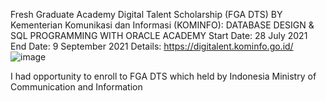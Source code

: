 Fresh Graduate Academy Digital Talent Scholarship (FGA DTS) BY Kementerian Komunikasi dan Informasi (KOMINFO):
DATABASE DESIGN & SQL PROGRAMMING WITH ORACLE ACADEMY
Start Date: 28 July 2021
End Date: 9 September 2021
Details: https://digitalent.kominfo.go.id/
![image](https://user-images.githubusercontent.com/84371817/133924988-e0b18ad4-999a-41bc-b961-d71e14386467.png)

I had opportunity to enroll to FGA DTS which held by Indonesia Ministry of Communication and Information 
